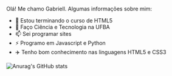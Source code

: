Olá! Me chamo Gabriell. Algumas informações sobre mim:

- 🌱 Estou terminando o curso de HTML5
- 💬 Faço Ciência e Tecnologia na UFBA
- 📫 Sei programar sites 
- ⚡ Programo em Javascript e Python
- ✈️ Tenho bom conhecimento nas linguagens HTML5 e CSS3


![Anurag's GitHub stats](https://github-readme-stats.vercel.app/api?username=Bieelsanto&show_icons=false&theme=dark)
